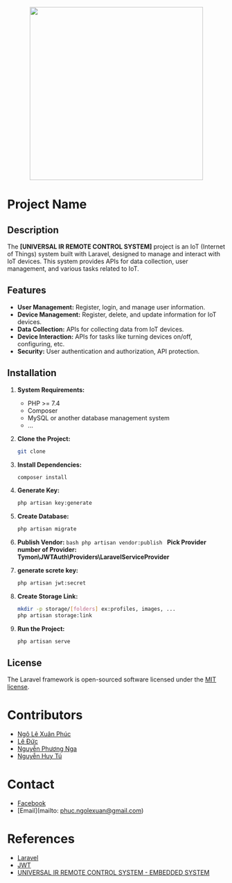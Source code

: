 <p align="center"><a href="https://laravel.com" target="_blank"><img src="https://raw.githubusercontent.com/laravel/art/master/logo-lockup/5%20SVG/2%20CMYK/1%20Full%20Color/laravel-logolockup-cmyk-red.svg" width="400"></a></p>

# Project Name

## Description

The **[UNIVERSAL IR REMOTE CONTROL SYSTEM]** project is an IoT (Internet of Things) system built with Laravel, designed to manage and interact with IoT devices. This system provides APIs for data collection, user management, and various tasks related to IoT.

## Features

-   **User Management:** Register, login, and manage user information.
-   **Device Management:** Register, delete, and update information for IoT devices.
-   **Data Collection:** APIs for collecting data from IoT devices.
-   **Device Interaction:** APIs for tasks like turning devices on/off, configuring, etc.
-   **Security:** User authentication and authorization, API protection.

## Installation

1. **System Requirements:**

    - PHP >= 7.4
    - Composer
    - MySQL or another database management system
    - ...

2. **Clone the Project:**
    ```bash
    git clone
    ```
3. **Install Dependencies:**
    ```bash
    composer install
    ```
4. **Generate Key:**
    ```bash
    php artisan key:generate
    ```
5. **Create Database:**
    ```bash
    php artisan migrate
    ```
6. **Publish Vendor:**
   `bash
php artisan vendor:publish
`
   **Pick Provider number of Provider: Tymon\JWTAuth\Providers\LaravelServiceProvider**
7. **generate screte key:**
    ```bash
    php artisan jwt:secret
    ```
8. **Create Storage Link:**
    ```bash
    mkdir -p storage/[folders] ex:profiles, images, ...
    php artisan storage:link
    ```
9. **Run the Project:**
    ```bash
    php artisan serve
    ```

## License

The Laravel framework is open-sourced software licensed under the [MIT license](https://opensource.org/licenses/MIT).

# Contributors

-   [Ngô Lê Xuân Phúc]()
-   [Lê Đức]()
-   [Nguyễn Phương Nga]()
-   [Nguyễn Huy Tú]()

# Contact

-   [Facebook](https://www.facebook.com/phucngo.le.5/)
-   [Email](mailto: phuc.ngolexuan@gmail.com)

# References

-   [Laravel](https://laravel.com/)
-   [JWT](https://jwt-auth.readthedocs.io/en/develop/)
-   [UNIVERSAL IR REMOTE CONTROL SYSTEM - EMBEDDED SYSTEM](https://github.com/DuCLeK65t/Universal-IR-Remote-Control-System.git)
